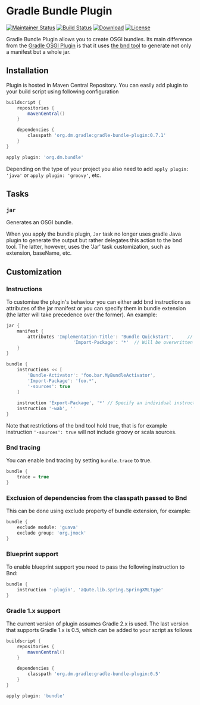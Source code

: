 # Gradle Bundle Plugin

[![Maintainer Status](http://stillmaintained.com/TomDmitriev/gradle-bundle-plugin.png)](http://stillmaintained.com/TomDmitriev/gradle-bundle-plugin)
[![Build Status](https://travis-ci.org/TomDmitriev/gradle-bundle-plugin.svg?branch=master)](https://travis-ci.org/TomDmitriev/gradle-bundle-plugin)
[![Download](https://api.bintray.com/packages/tomdmitriev/gradle-plugins/org.dm.bundle/images/download.svg)](https://bintray.com/tomdmitriev/gradle-plugins/org.dm.bundle/_latestVersion)
[![License](http://img.shields.io/:license-apache-blue.svg)](http://www.apache.org/licenses/LICENSE-2.0.html)

Gradle Bundle Plugin allows you to create OSGI bundles. Its main difference from the 
[Gradle OSGI Plugin](http://www.gradle.org/docs/current/userguide/osgi_plugin.html)
is that it uses [the bnd tool](http://www.aqute.biz/Bnd/Bnd) to generate not only a
manifest but a whole jar.


## Installation
Plugin is hosted in Maven Central Repository. You can easily add plugin to your build
script using following configuration

```groovy
buildscript {
    repositories {
        mavenCentral()
    }

    dependencies {
        classpath 'org.dm.gradle:gradle-bundle-plugin:0.7.1'
    }
}

apply plugin: 'org.dm.bundle'

```

Depending on the type of your project you also need to add `apply plugin: 'java'` or 
`apply plugin: 'groovy'`, etc.


## Tasks


### `jar`

Generates an OSGI bundle.

When you apply the bundle plugin, `Jar` task no longer uses gradle Java plugin to
generate the output but rather delegates this action to the bnd tool. The latter,
however, uses the 'Jar' task customization, such as extension, baseName, etc.


## Customization


### Instructions

To customise the plugin's behaviour you can either add bnd instructions as attributes
of the jar manifest or you can specify them in bundle extension (the latter will
take precedence over the former). An example:

```groovy
jar {
    manifest {
        attributes 'Implementation-Title': 'Bundle Quickstart', 	// Will be added to manifest
                         'Import-Package': '*'	// Will be overwritten by the insturctions below
    }
}

bundle {
    instructions << [
        'Bundle-Activator': 'foo.bar.MyBundleActivator',
        'Import-Package': 'foo.*',
        '-sources': true
    ]
    
    instruction 'Export-Package', '*' // Specify an individual instruction
    instruction '-wab', ''
}
```

Note that restrictions of the bnd tool hold true, that is for example instruction `'-sources': true`
will not include groovy or scala sources.

### Bnd tracing

You can enable bnd tracing by setting `bundle.trace` to true.

```groovy
bundle {
    trace = true
}
```

### Exclusion of dependencies from the classpath passed to Bnd

This can be done using exclude property of bundle extension, for example:

```groovy
bundle {
    exclude module: 'guava'
    exclude group: 'org.jmock'
}
```

### Blueprint support

To enable blueprint support you need to pass the following instruction to Bnd:

```groovy
bundle {
    instruction '-plugin', 'aQute.lib.spring.SpringXMLType'
}
```

### Gradle 1.x support
The current version of plugin assumes Gradle 2.x is used. The last version that supports
Gradle 1.x is 0.5, which can be added to your script as follows

```groovy
buildscript {
    repositories {
        mavenCentral()
    }

    dependencies {
        classpath 'org.dm.gradle:gradle-bundle-plugin:0.5'
    }
}

apply plugin: 'bundle'

```
